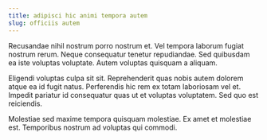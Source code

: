```yaml
---
title: adipisci hic animi tempora autem
slug: officiis autem
---
```


Recusandae nihil nostrum porro nostrum et. Vel tempora laborum fugiat nostrum rerum. Neque consequatur tenetur repudiandae. Sed quibusdam ea iste voluptas voluptate. Autem voluptas quisquam a aliquam.

Eligendi voluptas culpa sit sit. Reprehenderit quas nobis autem dolorem atque ea id fugit natus. Perferendis hic rem ex totam laboriosam vel et. Impedit pariatur id consequatur quas ut et voluptas voluptatem. Sed quo est reiciendis.

Molestiae sed maxime tempora quisquam molestiae. Ex amet et molestiae est. Temporibus nostrum ad voluptas qui commodi.
